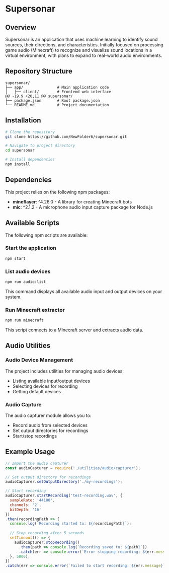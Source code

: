# Supersonar

## Overview

Supersonar is an application that uses machine learning to identify sound sources, their directions, and characteristics. Initially focused on processing game audio (Minecraft) to recognize and visualize sound locations in a virtual environment, with plans to expand to real-world audio environments.

## Repository Structure

```plaintext
supersonar/
├── app/               # Main application code
│   ├── client/        # Frontend web interface
@@ -19,9 +20,11 @@ supersonar/
├── package.json       # Root package.json
└── README.md          # Project documentation
```

## Installation

```bash
# Clone the repository
git clone https://github.com/NewFolder6/supersonar.git

# Navigate to project directory
cd supersonar

# Install dependencies
npm install
```

## Dependencies

This project relies on the following npm packages:

- **mineflayer**: ^4.26.0 - A library for creating Minecraft bots
- **mic**: ^2.1.2 - A microphone audio input capture package for Node.js

## Available Scripts

The following npm scripts are available:

### Start the application

```bash
npm start
```

### List audio devices

```bash
npm run audio:list
```

This command displays all available audio input and output devices on your system.

### Run Minecraft extractor

```bash
npm run minecraft
```

This script connects to a Minecraft server and extracts audio data.

## Audio Utilities

### Audio Device Management

The project includes utilities for managing audio devices:

- Listing available input/output devices
- Selecting devices for recording
- Getting default devices

### Audio Capture

The audio capturer module allows you to:

- Record audio from selected devices
- Set output directories for recordings
- Start/stop recordings

## Example Usage

```javascript
// Import the audio capturer
const audioCapturer = require('./utilities/audio/capturer');

// Set output directory for recordings
audioCapturer.setOutputDirectory('./my-recordings');

// Start recording
audioCapturer.startRecording('test-recording.wav', {
  sampleRate: '44100',
  channels: '2',
  bitDepth: '16'
})
.then(recordingPath => {
  console.log(`Recording started to: ${recordingPath}`);
  
  // Stop recording after 5 seconds
  setTimeout(() => {
    audioCapturer.stopRecording()
      .then(path => console.log(`Recording saved to: ${path}`))
      .catch(err => console.error(`Error stopping recording: ${err.message}`));
  }, 5000);
})
.catch(err => console.error(`Failed to start recording: ${err.message}`));
```
